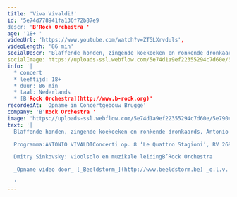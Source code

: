 ```yaml
---
title: 'Viva Vivaldi!'
id: '5e74d778941fa136f72b87e9
descr: 'B'Rock Orchestra '
age: '18+ '
videoUrl: 'https://www.youtube.com/watch?v=ZT5LXrvduls',
videoLength: '86 min'
socialDescr: 'Blaffende honden, zingende koekoeken en ronkende dronkaards, Antonio Vivaldi zette ze allemaal zorgvuldig op muziek in zijn legendarische kwartet van vioolconcerti, De Vier seizoenen. Niet minder legendarisch – nu al! – is de violist die B’Rock naar Brugge haalt voor dit project vol beeldende en verbeeldende muziek. Het was in deze Concertzaal dat Dmitry Sinkovsky ooit het concours van het MAfestival won, en in één flitsende beweging ook de harten van het publiek.'
socialImage:'https://uploads-ssl.webflow.com/5e74d1a9ef22355294c7d60e/5e790ee002418e81fa4b1721_BRock.jpg'
info: '|
  * concert
  * leeftijd: 18+
  * duur: 86 min
  * taal: Nederlands
  * [B'Rock Orchestra](http://www.b-rock.org)'
recordedAt: 'Opname in Concertgebouw Brugge'
company: 'B'Rock Orchestra '
image: 'https://uploads-ssl.webflow.com/5e74d1a9ef22355294c7d60e/5e790ee002418e81fa4b1721_BRock.jpg'
text: '|
  Blaffende honden, zingende koekoeken en ronkende dronkaards, Antonio Vivaldi zette ze allemaal zorgvuldig op muziek in zijn legendarische kwartet van vioolconcerti, De Vier seizoenen. Niet minder legendarisch – nu al! – is de violist die B’Rock naar Brugge haalt voor dit project vol beeldende en verbeeldende muziek. Het was in deze Concertzaal dat Dmitry Sinkovsky ooit het concours van het MAfestival won, en in één flitsende beweging ook de harten van het publiek.

  Programma:ANTONIO VIVALDIConcerti op. 8 ‘Le Quattro Stagioni’, RV 269, 315, 293, 297 Concerto In F per molti instrumenti, RV 569 Concerto RV 562 ‘per la sollenita di San Lorenzo’, RV 562

  Dmitry Sinkovsky: vioolsolo en muzikale leidingB’Rock Orchestra

  _Opname video door_ [_Beeldstorm_](http://www.beeldstorm.be) _o.l.v. Jan Bosteels_

  ‍'
---
```

